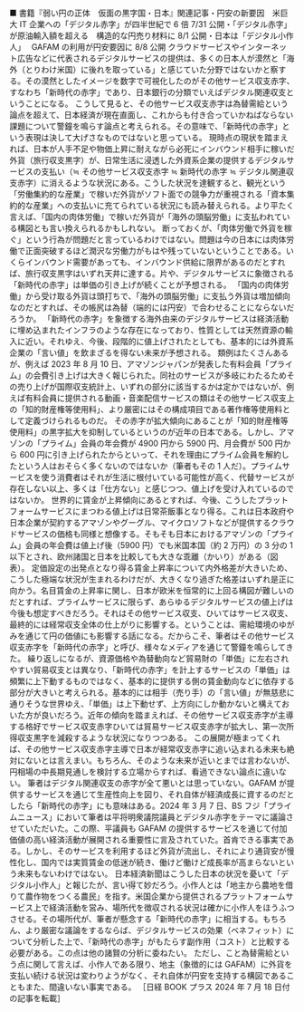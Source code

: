###

■ 書籍『弱い円の正体　仮面の黒字国・日本』関連記事・円安の新要因　米巨大 IT 企業への「デジタル赤字」が四半世紀で 6 倍 7/31 公開・「デジタル赤字」が原油輸入額を超える　構造的な円売り材料に 8/1 公開・日本は「デジタル小作人」　 GAFAM の利用が円安要因に 8/8 公開
クラウドサービスやインターネット広告などに代表されるデジタルサービスの提供は、多くの日本人が漠然と「海外（とりわけ米国）に後れを取っている」と感じていた分野ではないかと察する。その漠然としたイメージを数字で可視化したのがその他サービス収支赤字、すなわち「新時代の赤字」であり、日本銀行の分類でいえばデジタル関連収支ということになる。
こうして見ると、その他サービス収支赤字は為替需給という論点を超えて、日本経済が現在直面し、これからも付き合っていかねばならない課題について警鐘を鳴らす論点と考えられる。その意味で、「新時代の赤字」という表現は決して大げさなものではないと思っている。
現時点の現状を踏まえれば、日本が人手不足や物価上昇に耐えながら必死にインバウンド相手に稼いだ外貨（旅行収支黒字）が、日常生活に浸透した外資系企業の提供するデジタルサービスの支払い（≒ その他サービス収支赤字 ≒ 新時代の赤字 ≒ デジタル関連収支赤字）に消えるような状況にある。こうした状況を達観すると、観光という「労働集約的な産業」で稼いだ外貨がソフト面での競争力が重視される「資本集約的な産業」への支払いに充てられている状況にも読み替えられる。より平たく言えば、「国内の肉体労働」で稼いだ外貨が「海外の頭脳労働」に支払われている構図とも言い換えられるかもしれない。
断っておくが、「肉体労働で外貨を稼ぐ」という行為が問題だと言っているわけではない。問題は今の日本には肉体労働で正面突破するほど潤沢な労働力がもはや残っていないということである。いくらインバウンド需要があっても、インバウンド供給に限界があるのだとすれば、旅行収支黒字はいずれ天井に達する。片や、デジタルサービスに象徴される「新時代の赤字」は単価の引き上げが続くことが予想される。
「国内の肉体労働」から受け取る外貨は頭打ちで、「海外の頭脳労働」に支払う外貨は増加傾向なのだとすれば、その帳尻は為替（端的には円安）で合わせることにならないだろうか。
「新時代の赤字」を象徴する海外由来のデジタルサービスは経済活動に埋め込まれたインフラのような存在になっており、性質としては天然資源の輸入に近い。それゆえ、今後、段階的に値上げされたとしても、基本的には外資系企業の「言い値」を飲まざるを得ない未来が予想される。
類例はたくさんあるが、例えば 2023 年 8 月 10 日、アマゾンジャパンが発表した有料会員「プライム」の会費引き上げは大きく報じられた。同社のサービスが多岐にわたるためその売り上げが国際収支統計上、いずれの部分に該当するかは定かではないが、例えば有料会員に提供される動画・音楽配信サービスの類はその他サービス収支上の「知的財産権等使用料」、より厳密にはその構成項目である著作権等使用料として定義づけられるものだ。
その赤字が拡大傾向にあることが「知的財産権等使用料」の黒字拡大を抑制しているというのが近年の日本である。しかし、アマゾンの「プライム」会員の年会費が 4900 円から 5900 円、月会費が 500 円から 600 円に引き上げられたからといって、それを理由にプライム会員を解約したという人はおそらく多くないのではないか（筆者もその 1 人だ）。プライムサービスを使う消費者はそれが生活に根付いている可能性が高く、代替サービスが存在しない以上、多くは「仕方ない」と感じつつ、値上げを受け入れているのではないか。
世界的に賃金が上昇傾向にあるとすれば、今後、こうしたプラットフォームサービスにまつわる値上げは日常茶飯事となり得る。これは日本政府や日本企業が契約するアマゾンやグーグル、マイクロソフトなどが提供するクラウドサービスの価格も同様と想像する。そもそも日本におけるアマゾンの「プライム」会員の年会費は値上げ後（5900 円）でも米国本国（約 2 万円）の 3 分の 1 以下とされ、欧州諸国と日本を比較しても大きな乖離（かいり）がある（図表）。
定価設定の出発点となり得る賃金上昇率について内外格差が大きいため、こうした極端な状況が生まれるわけだが、大きくなり過ぎた格差はいずれ是正に向かう。名目賃金の上昇率に関し、日本が欧米を恒常的に上回る構図が難しいのだとすれば、プライムサービスに限らず、あらゆるデジタルサービスの値上げは今後も想定すべきだろう。それはその他サービス収支、ひいてはサービス収支、最終的には経常収支全体の仕上がりに影響する。ということは、需給環境のゆがみを通じて円の価値にも影響する話になる。だからこそ、筆者はその他サービス収支赤字を「新時代の赤字」と呼び、様々なメディアを通じて警鐘を鳴らしてきた。
繰り返しになるが、資源価格や為替動向など貿易財の「単価」に左右されやすい貿易収支とは異なり、「新時代の赤字」を計上するサービスの「単価」は頻繁に上下動するものではなく、基本的に提供する側の賃金動向などに依存する部分が大きいと考えられる。基本的には相手（売り手）の「言い値」が無慈悲に通りそうな世界ゆえ、「単価」は上下動せず、上方向にしか動かないと構えておいた方が良いだろう。近年の傾向を踏まえれば、その他サービス収支赤字が主導する格好でサービス収支赤字ひいては貿易サービス収支赤字が拡大し、第一次所得収支黒字を減殺するような状況になりつつある。
この展開が極まってくれば、その他サービス収支赤字主導で日本が経常収支赤字に追い込まれる未来も絶対にないとは言えまい。もちろん、そのような未来が近いとまでは言わないが、円相場の中長期見通しを検討する立場からすれば、看過できない論点に違いない。
筆者はデジタル関連収支の赤字が全て悪いとは思っていない。GAFAM が提供するサービスを通じて生産性向上を図り、それ自体が経済成長に資するのだとしたら「新時代の赤字」にも意味はある。2024 年 3 月 7 日、BS フジ「プライムニュース」において筆者は平将明衆議院議員とデジタル赤字をテーマに議論させていただいた。この際、平議員も GAFAM の提供するサービスを通じて付加価値の高い経済活動が展開される重要性に言及されていた。首肯できる事実である。しかし、そのサービスを利用するほど外貨が流出し、それにより通貨安が慢性化し、国内では実質賃金の低迷が続き、働けど働けど成長率が高まらないという未来もないわけではない。
日本経済新聞はこうした日本の状況を憂いて「デジタル小作人」と報じたが、言い得て妙だろう。小作人とは「地主から農地を借りて農作物をつくる農民」を指す。米国企業から提供されるプラットフォームサービス上で経済活動を営み、場所代を徴収される状況は確かに小作人をほうふつさせる。その場所代が、筆者が懸念する「新時代の赤字」に相当する。もちろん、より厳密な議論をするならば、デジタルサービスの効果（ベネフィット）について分析した上で、「新時代の赤字」がもたらす副作用（コスト）と比較する必要がある。この点は他の諸賢の分析に委ねたい。
ただし、こと為替需給という点に関して言えば、小作人である限り、地主（象徴的には GAFAM）に外貨を支払い続ける状況は変わりようがなく、それ自体が円安を支持する構図であることもまた、間違いない事実である。
［日経 BOOK プラス 2024 年 7 月 18 日付の記事を転載］
